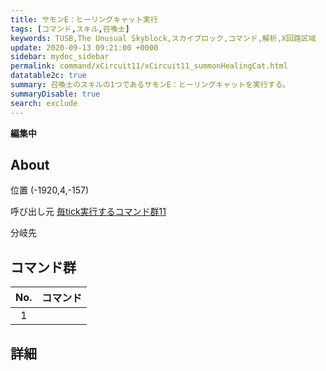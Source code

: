 ```yaml
---
title: サモンE：ヒーリングキャット実行
tags: [コマンド,スキル,召喚士]
keywords: TUSB,The Unusual Skyblock,スカイブロック,コマンド,解析,X回路区域
update: 2020-09-13 09:21:00 +0000
sidebar: mydoc_sidebar
permalink: command/xCircuit11/xCircuit11_summonHealingCat.html
datatable2c: true
summary: 召喚士のスキルの1つであるサモンE：ヒーリングキャットを実行する。
summaryDisable: true
search: exclude
---
```


**編集中**

## About

<span class="tagYellow">位置</span> (-1920,4,-157)

<span class="tagBlack">呼び出し元</span> [毎tick実行するコマンド群11]({{site.baseurl}}/command/xCircuit11/xCircuit11_command.html)

<span class="tagBlue">分岐先</span>

## コマンド群

<div class="datatable2c-begin"></div>

|No.|コマンド|
|:-:|-|
|1|

<div class="datatable2c-end"></div>

## 詳細
